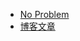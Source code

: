 * [No Problem](/)
* [博客文章](https://github.com/GpingFeng/gopal-blog)
<!-- * Blog 目录不再维护，通过跳转方式实现 -->
<!-- * [Webpack](/webpack/intro.md) -->
